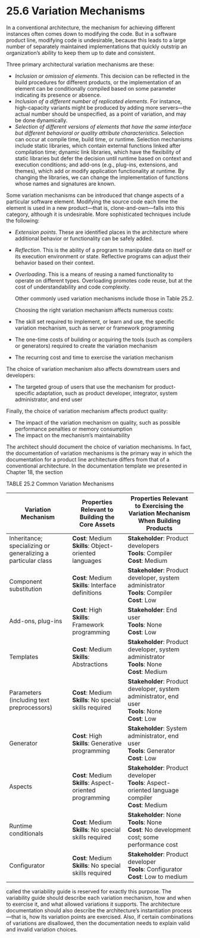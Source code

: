 25.6 Variation Mechanisms
===

In a conventional architecture, the mechanism for achieving different instances often comes down to modifying the code. But in a software product line, modifying code is undesirable, because this leads to a large number of separately maintained implementations that quickly outstrip an organization’s ability to keep them up to date and consistent.

Three primary architectural variation mechanisms are these:

* _Inclusion or omission of elements_. This decision can be reflected in the build procedures for different products, or the implementation of an element can be conditionally compiled based on some parameter indicating its presence or absence.
* _Inclusion of a different number of replicated elements_. For instance, high-capacity variants might be produced by adding more servers—the actual number should be unspecified, as a point of variation, and may be done dynamically.
* _Selection of different versions of elements that have the same interface but different behavioral or quality attribute characteristics_. Selection can occur at compile time, build time, or runtime. Selection mechanisms include static libraries, which contain external functions linked after compilation time; dynamic link libraries, which have the flexibility of static libraries but defer the decision until runtime based on context and execution conditions; and add-ons (e.g., plug-ins, extensions, and themes), which add or modify application functionality at runtime. By changing the libraries, we can change the implementation of functions whose names and signatures are known.

Some variation mechanisms can be introduced that change aspects of a particular software element. Modifying the source code each time the element is used in a new product—that is, clone-and-own—falls into this category, although it is undesirable. More sophisticated techniques include the following:

* _Extension points_. These are identified places in the architecture where additional behavior or functionality can be safely added.
* _Reflection_. This is the ability of a program to manipulate data on itself or its execution environment or state. Reflective programs can adjust their behavior based on their context.
* _Overloading_. This is a means of reusing a named functionality to operate on different types. Overloading promotes code reuse, but at the cost of understandability and code complexity.

   Other commonly used variation mechanisms include those in Table 25.2. 

   Choosing the right variation mechanism affects numerous costs:

* The skill set required to implement, or learn and use, the specific variation mechanism, such as server or framework programming
* The one-time costs of building or acquiring the tools (such as compilers or generators) required to create the variation mechanism
* The recurring cost and time to exercise the variation mechanism 
  
The choice of variation mechanism also affects downstream users and
developers:

* The targeted group of users that use the mechanism for product-specific adaptation, such as product developer, integrator, system administrator, and end user 

Finally, the choice of variation mechanism affects product quality:

* The impact of the variation mechanism on quality, such as possible performance penalties or memory consumption
* The impact on the mechanism’s maintainability

The architect should document the choice of variation mechanisms. In fact, the documentation of variation mechanisms is the primary way in which the documentation for a product line architecture differs from that of a conventional architecture. In the documentation template we presented in Chapter 18, the section

TABLE 25.2 Common Variation Mechanisms

Variation Mechanism | Properties Relevant to Building the Core Assets | Properties Relevant to Exercising the Variation Mechanism When Building Products
---|---|---
Inheritance; specializing or generalizing a particular class | **Cost**: Medium <br>**Skills**: Object-oriented languages | **Stakeholder**: Product developers <br>**Tools**: Compiler <br>**Cost**: Medium
Component substitution | **Cost**: Medium <br>**Skills**: Interface definitions | **Stakeholder**: Product developer, system administrator <br>**Tools**: Compiler <br>**Cost**: Low
Add-ons, plug-ins | **Cost**: High <br>**Skills**: Framework programming | **Stakeholder**: End user <br>**Tools**: None <br>**Cost**: Low
Templates | **Cost**: Medium <br>**Skills**: Abstractions | **Stakeholder**: Product developer, system administrator <br>**Tools**: None <br>**Cost**: Medium
Parameters (including text preprocessors) | **Cost**: Medium <br>**Skills**: No special skills required | **Stakeholder**: Product developer, system administrator, end user <br>**Tools**: None <br>**Cost**: Low
Generator | **Cost**: High <br>**Skills**: Generative programming | **Stakeholder**: System administrator, end user <br>**Tools**: Generator <br>**Cost**: Low
Aspects | **Cost**: Medium <br>**Skills**: Aspect-oriented programming | **Stakeholder**: Product developer <br>**Tools**: Aspect-oriented language compiler <br>**Cost**: Medium
Runtime conditionals | **Cost**: Medium <br>**Skills**: No special skills required | **Stakeholder**: None <br>**Tools**: None <br>**Cost**: No development cost; some performance cost
Configurator | **Cost**: Medium <br>**Skills**: No special skills required | **Stakeholder**: Product developer <br>**Tools**: Configurator <br>**Cost**: Low to medium

called the variability guide is reserved for exactly this purpose. The variability guide should describe each variation mechanism, how and when to exercise it, and what allowed variations it supports. The architecture documentation should also describe the architecture’s instantiation process—that is, how its variation points are exercised. Also, if certain combinations of variations are disallowed, then the documentation needs to explain valid and invalid variation choices.
